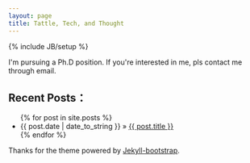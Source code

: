 ```yaml
---
layout: page
title: Tattle, Tech, and Thought
---
```

{% include JB/setup %}

I'm pursuing a Ph.D position. If you're interested in me, pls contact me through email.

## Recent Posts：

<ul class="posts">
  {% for post in site.posts %}
    <li><span>{{ post.date | date_to_string }}</span> &raquo; <a href="{{ BASE_PATH }}{{ post.url }}">{{ post.title }}</a></li>
  {% endfor %}
</ul>

Thanks for the theme powered by [Jekyll-bootstrap](http://jekyllbootstrap.com/).
